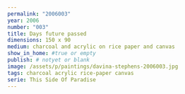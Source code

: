 ```yaml
---
permalink: "2006003"
year: 2006
number: "003"
title: Days future passed
dimensions: 150 x 90
medium: charcoal and acrylic on rice paper and canvas
show_in_home: #true or empty
publish: # notyet or blank
image: /assets/p/paintings/davina-stephens-2006003.jpg
tags: charcoal acrylic rice-paper canvas
serie: This Side Of Paradise
---
```

